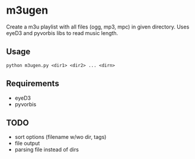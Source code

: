 m3ugen
======

Create a m3u playlist with all files (ogg, mp3, mpc) in given directory. Uses
eyeD3 and pyvorbis libs to read music length.

Usage
-----

    python m3ugen.py <dir1> <dir2> ... <dirn>
   
Requirements
------------

- eyeD3
- pyvorbis

TODO
----

- sort options (filename w/wo dir, tags)
- file output
- parsing file instead of dirs

